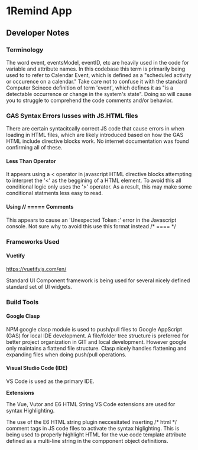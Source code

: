 # 1Remind App

## Developer Notes

### Terminology

The word event, eventsModel, eventID, etc are heavily used in the code for variable and attribute names.
In this codebase this term is primarily being used to to refer to Calendar Event, which is defined as a 
"scheduled activity or occurence on a calendar." Take care not to confuse it with the standard Computer 
Scinece definition of term 'event', which defines it as "is a detectable occurrence or change in the 
system's state". Doing so will cause you to struggle to comprehend the code comments and/or behavior.

### GAS Syntax Errors Iusses with JS.HTML files

There are certain syntacitcally correct JS code that cause errors in when loading in HTML files, which
are likely introduced based on how the GAS HTML include directive blocks work. No internet documentation 
was found confirming all of these. 

#### Less Than Operator
It appears using a < operator in javascript HTML directive blocks attempting to interpret the '<' as the 
beggining of a HTML element.  To avoid this all conditional logic only uses the '>' operator. As a result, 
this may make some conditional statments less easy to read.

#### Using // ===== Comments
This appears to cause an 'Unexpected Token :' error in the Javascript console. Not sure why to avoid this
use this format instead /* ==== */

### Frameworks Used

#### Vuetify
https://vuetifyjs.com/en/

Standard UI Component framework is being used for several nicely defined standard set of UI widgets.

### Build Tools

#### Google Clasp
NPM google clasp module is used to push/pull files to Google AppScript (GAS) for local IDE development. 
A file/folder tree structure is preferred for better project organization in GIT and local development. 
However google only maintains a flattend file structure. Clasp nicely handles flattening and expanding 
files when doing push/pull operations.

#### Visual Studio Code (IDE)
VS Code is used as the primary IDE. 

**Extensions**

The Vue, Vutor and E6 HTML String VS Code extensions are used for syntax Highlighting.

The use of the E6 HTML string plugin neccesitated  inserting /* html */ comment tags in JS code files to activate the syntax 
higlighting. This is being used to properly highlight HTML for the vue code template attribute defined as a multi-line string
in the compponent object definitions.